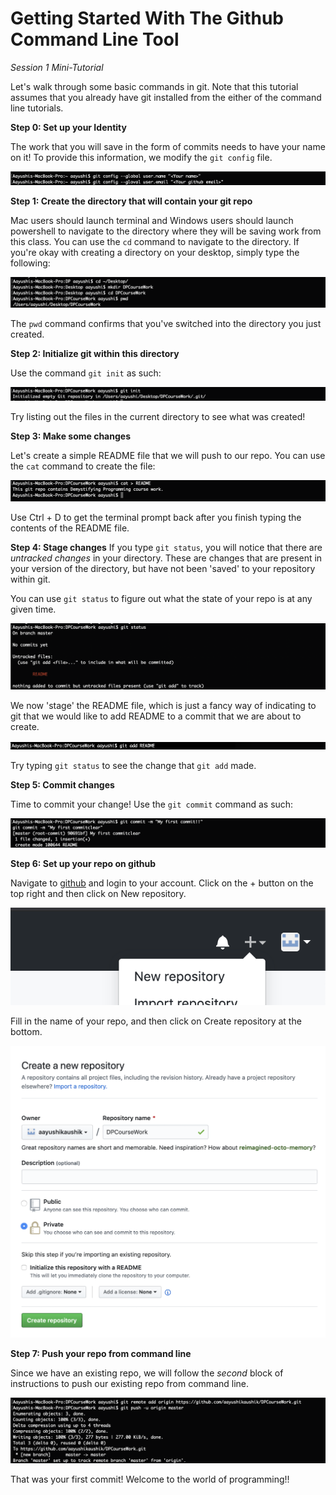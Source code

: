# Getting Started With The Github Command Line Tool
*Session 1 Mini-Tutorial*

Let's walk through some basic commands in git. Note that this tutorial assumes that you already have git installed from the either of the command line tutorials. 

**Step 0: Set up your Identity**

The work that you will save in the form of commits needs to have your name on it! To provide this information, we modify the `git config` file.

![set up git config](../assets/session1/gitconfig.png)

**Step 1: Create the directory that will contain your git repo**

Mac users should launch terminal and Windows users should launch powershell to navigate to the directory where they will be saving work from this class. You can use the `cd` command to navigate to the directory. If you're okay with creating a directory on your desktop, simply type the following:

![create working directory](../assets/session1/createdir.png)

The `pwd` command confirms that you've switched into the directory you just created.

**Step 2: Initialize git within this directory**

Use the command `git init` as such:

![initialize git](../assets/session1/gitinit.png)

Try listing out the files in the current directory to see what was created!

**Step 3: Make some changes**

Let's create a simple README file that we will push to our repo. You can use the `cat` command to create the file:

![create a file](../assets/session1/README.png)

Use Ctrl + D to get the terminal prompt back after you finish typing the contents of the README file.

**Step 4: Stage changes**
If you type `git status`, you will notice that there are *untracked changes* in your directory. These are changes that are present in your version of the directory, but have not been 'saved' to your repository within git. 

You can use `git status` to figure out what the state of your repo is at any given time.

![git status](../assets/session1/gitstatus.png)

We now 'stage' the README file, which is just a fancy way of indicating to git that we would like to add README to a commit that we are about to create.

![git add](../assets/session1/gitadd.png)

Try typing `git status` to see the change that `git add` made.

**Step 5: Commit changes**

Time to commit your change! Use the `git commit` command as such:

![git commit](../assets/session1/gitcommit.png)

**Step 6: Set up your repo on github**

Navigate to [github](https://www.github.com) and login to your account. Click on the + button on the top right and then click on New repository.

![New repo button](../assets/session1/newrepo.png)

Fill in the name of your repo, and then click on Create repository at the bottom.

![Create repo button|1490x1382,50%](../assets/session1/createrepo.png)

**Step 7: Push your repo from command line**

Since we have an existing repo, we will follow the *second* block of instructions to push our existing repo from command line.

![git push](../assets/session1/gitpush.png)

That was your first commit! Welcome to the world of programming!!
